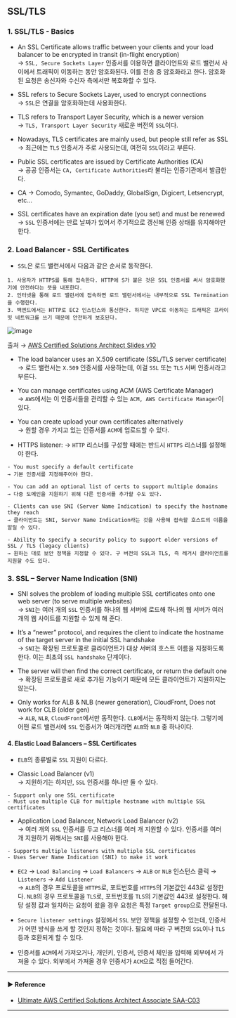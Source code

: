 ## SSL/TLS
### 1. SSL/TLS - Basics
- An SSL Certificate allows traffic between your clients and your load balancer to be encrypted in transit (in-flight encryption)  
→ `SSL, Secure Sockets Layer` 인증서를 이용하면 클라이언트와 로드 밸런서 사이에서 트래픽이 이동하는 동안 암호화된다. 이를 전송 중 암호화라고 한다. 암호화된 요청은 송신자와 수신자 측에서만 복호화할 수 있다.

- SSL refers to Secure Sockets Layer, used to encrypt connections  
→ `SSL`은 연결을 암호화하는데 사용화한다.

- TLS refers to Transport Layer Security, which is a newer version  
→ `TLS, Transport Layer Security` 새로운 버전의 `SSL`이다.

- Nowadays, TLS certificates are mainly used, but people still refer as SSL  
→ 최근에는 `TLS` 인증서가 주로 사용되는데, 여전히 `SSL`이라고 부른다.

- Public SSL certificates are issued by Certificate Authorities (CA)  
→ 공공 인증서는 `CA, Certificate Authorities`라 불리는 인증기관에서 발급한다.

- CA → Comodo, Symantec, GoDaddy, GlobalSign, Digicert, Letsencrypt, etc…

- SSL certificates have an expiration date (you set) and must be renewed  
→ `SSL` 인증서에는 만료 날짜가 있어서 주기적으로 갱신해 인증 상태를 유지해야만 한다.

### 2. Load Balancer - SSL Certificates
- `SSL`은 로드 밸런서에서 다음과 같은 순서로 동작한다.
~~~
1. 사용자가 HTTPS를 통해 접속한다. HTTP에 S가 붙은 것은 SSL 인증서를 써서 암호화했기에 안전하다는 뜻을 내포한다.
2. 인터넷을 통해 로드 밸런서에 접속하면 로드 밸런서에서는 내부적으로 SSL Termination을 수행한다.
3. 백엔드에서는 HTTP로 EC2 인스턴스와 통신한다. 하지만 VPC로 이동하는 트래픽은 프라이빗 네트워크를 쓰기 때문에 안전하게 보호된다.
~~~

![image](https://user-images.githubusercontent.com/97398071/233822532-4c14bdfa-be8b-4c28-a0ff-2993bde8f98f.png)

출처 → [AWS Certified Solutions Architect Slides v10](https://courses.datacumulus.com/downloads/certified-solutions-architect-pn9/)

- The load balancer uses an X.509 certificate (SSL/TLS server certificate)  
→ 로드 밸런서는 `X.509` 인증서를 사용하는데, 이걸 `SSL` 또는 `TLS` 서버 인증서라고 부른다.

- You can manage certificates using ACM (AWS Certificate Manager)  
→ `AWS`에서는 이 인증서들을 관리할 수 있는 `ACM, AWS Certificate Manager`이 있다.

- You can create upload your own certificates alternatively  
→ 원할 경우 가지고 있는 인증서를 `ACM`에 업로드할 수 있다.

- HTTPS listener:
→ `HTTP` 리스너를 구성할 때에는 반드시 `HTTPS` 리스너를 설정해야 한다.
~~~
- You must specify a default certificate  
→ 기본 인증서를 지정해주어야 한다. 

- You can add an optional list of certs to support multiple domains  
→ 다중 도메인을 지원하기 위해 다른 인증서를 추가할 수도 있다.

- Clients can use SNI (Server Name Indication) to specify the hostname they reach  
→ 클라이언트는 SNI, Server Name Indication라는 것을 사용해 접속할 호스트의 이름을 알릴 수 있다.

- Ability to specify a security policy to support older versions of SSL / TLS (legacy clients)  
→ 원하는 대로 보안 정책을 지정할 수 있다. 구 버전의 SSL과 TLS, 즉 레거시 클라이언트를 지원할 수도 있다.
~~~
 
### 3. SSL – Server Name Indication (SNI)
- SNI solves the problem of loading multiple SSL certificates onto one web server (to serve multiple websites)  
→ `SNI`는 여러 개의 `SSL` 인증서를 하나의 웹 서버에 로드해 하나의 웹 서버가 여러 개의 웹 사이트를 지원할 수 있게 해 준다.

- It’s a “newer” protocol, and requires the client to indicate the hostname of the target server in the initial SSL handshake  
→ `SNI`는 확장된 프로토콜로 클라이언트가 대상 서버의 호스트 이름을 지정하도록 한다. 이는 최초의 `SSL handshake` 단계이다.

- The server will then find the correct certificate, or return the default one  
→ 확장된 프로토콜로 새로 추가된 기능이기 때문에 모든 클라이언트가 지원하지는 않는다.
 
- Only works for ALB & NLB (newer generation), CloudFront, Does not work for CLB (older gen)  
→ `ALB`, `NLB`, `CloudFront`에서만 동작한다. `CLB`에서는 동작하지 않는다. 그렇기에 어떤 로드 밸런서에 `SSL` 인증서가 여러개라면 `ALB`와 `NLB` 중 하나이다.

#### 4. Elastic Load Balancers – SSL Certificates
- `ELB`의 종류별로 `SSL` 지원이 다르다.

- Classic Load Balancer (v1)  
→ 지원하기는 하지만, `SSL` 인증서를 하나만 둘 수 있다.
~~~
- Support only one SSL certificate
- Must use multiple CLB for multiple hostname with multiple SSL certificates
~~~

- Application Load Balancer, Network Load Balancer (v2)  
→ 여러 개의 `SSL` 인증서를 두고 리스너를 여러 개 지원할 수 있다. 인증서를 여러 개 지원하기 위해서는 `SNI`를 사용해야 한다.
~~~
- Supports multiple listeners with multiple SSL certificates
- Uses Server Name Indication (SNI) to make it work
~~~

- `EC2` → `Load Balancing` → `Load Balancers` → `ALB` or `NLB` 인스턴스  클릭 → `Listeners` → `Add Listener`  
→ `ALB`의 경우 프로토콜을 `HTTPS`로, 포트번호를 `HTTPS`의 기본값인 443로 설정한다. `NLB`의 경우 프로토콜을 `TLS`로, 포트번호를 `TLS`의 기본값인 443로 설정한다. 해당 설정 값과 일치하는 요청이 왔을 경우 요청은 특정 `Target group`으로 전달된다.

- `Secure listener settings` 설정에서 `SSL` 보안 정책을 설정할 수 있는데, 인증서가 어떤 방식을 쓰게 할 것인지 정하는 것이다. 필요에 따라 구 버전의 `SSL`이나 `TLS` 등과 호환되게 할 수 있다.
- 인증서를 `ACM`에서 가져오거나, 개인키, 인증서, 인증서 체인을 입력해 외부에서 가져올 수 있다. 외부에서 가져올 경우 인증서가 `ACM`으로 직접 들어간다.

---
#### ▶ Reference
- [Ultimate AWS Certified Solutions Architect Associate SAA-C03](https://www.udemy.com/course/aws-certified-solutions-architect-associate-saa-c03/)
---